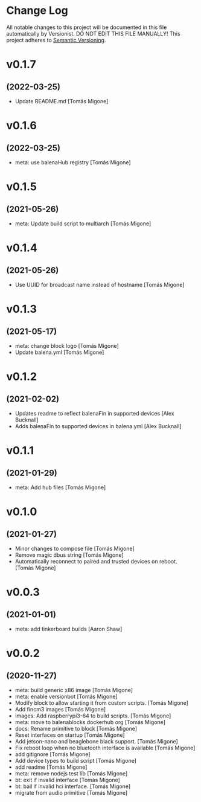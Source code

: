 # Change Log

All notable changes to this project will be documented in this file
automatically by Versionist. DO NOT EDIT THIS FILE MANUALLY!
This project adheres to [Semantic Versioning](http://semver.org/).

# v0.1.7
## (2022-03-25)

* Update README.md [Tomás Migone]

# v0.1.6
## (2022-03-25)

* meta: use balenaHub registry [Tomás Migone]

# v0.1.5
## (2021-05-26)

* meta: Update build script to multiarch [Tomás Migone]

# v0.1.4
## (2021-05-26)

* Use UUID for broadcast name instead of hostname [Tomás Migone]

# v0.1.3
## (2021-05-17)

* meta: change block logo [Tomás Migone]
* Update balena.yml [Tomás Migone]

# v0.1.2
## (2021-02-02)

* Updates readme to reflect balenaFin in supported devices [Alex Bucknall]
* Adds balenaFin to supported devices in balena.yml [Alex Bucknall]

# v0.1.1
## (2021-01-29)

* meta: Add hub files [Tomás Migone]

# v0.1.0
## (2021-01-27)

* Minor changes to compose file [Tomás Migone]
* Remove magic dbus string [Tomás Migone]
* Automatically reconnect to paired and trusted devices on reboot. [Tomás Migone]

# v0.0.3
## (2021-01-01)

* meta: add tinkerboard builds [Aaron Shaw]

# v0.0.2
## (2020-11-27)

* meta: build generic x86 image [Tomás Migone]
* meta: enable versionbot [Tomás Migone]
* Modify block to allow starting it from custom scripts. [Tomás Migone]
* Add fincm3 images [Tomás Migone]
* images: Add raspberrypi3-64 to build scripts. [Tomás Migone]
* meta: move to balenablocks dockerhub org [Tomás Migone]
* docs: Rename primitive to block [Tomás Migone]
* Reset interfaces on startup [Tomás Migone]
* Add jetson-nano and beaglebone black support. [Tomás Migone]
* Fix reboot loop when no bluetooth interface is available [Tomás Migone]
* add gitignore [Tomás Migone]
* Add device types to build script [Tomás Migone]
* add readme [Tomás Migone]
* meta: remove nodejs test lib [Tomás Migone]
* bt: exit if invalid interface [Tomás Migone]
* bt: bail if invalid hci interface. [Tomás Migone]
* migrate from audio primitive [Tomás Migone]
